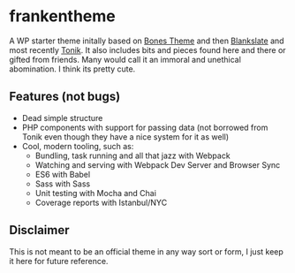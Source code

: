 # frankentheme
A WP starter theme initally based on [Bones Theme](https://themble.com/bones/) and then [Blankslate](http://tidythemes.com/) and most recently [Tonik](http://labs.tonik.pl/theme/). It also includes bits and pieces found here and there or gifted from friends. Many would call it an immoral and unethical abomination. I think its pretty cute. 

## Features (not bugs)
* Dead simple structure
* PHP components with support for passing data (not borrowed from Tonik even though they have a nice system for it as well)
* Cool, modern tooling, such as:
  * Bundling, task running and all that jazz with Webpack
  * Watching and serving with Webpack Dev Server and Browser Sync
  * ES6 with Babel
  * Sass with Sass
  * Unit testing with Mocha and Chai
  * Coverage reports with Istanbul/NYC

## Disclaimer
This is not meant to be an official theme in any way sort or form, I just keep it here for future reference.
